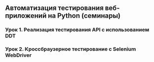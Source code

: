 ## Автоматизация тестирования веб-приложений на Python (семинары)


### Урок 1. Реализация тестирования API с использованием DDT

### Урок 2. Кроссбраузерное тестирование с Selenium WebDriver
